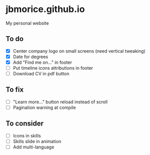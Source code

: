 # jbmorice.github.io
My personal website

## To do
- [x] Center company logo on small screens (need vertical tweaking)
- [x] Date for degrees
- [x] Add "Find me on..." in footer
- [ ] Put timeline icons attributions in footer
- [ ] Download CV in pdf button

## To fix
- [ ] "Learn more..." button reload instead of scroll
- [ ] Pagination warning at compile

## To consider
- [ ] Icons in skills
- [ ] Skills slide in animation
- [ ] Add multi-language
